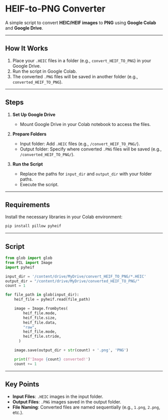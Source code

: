 # HEIF-to-PNG Converter  

A simple script to convert **HEIC/HEIF images** to **PNG** using **Google Colab** and **Google Drive**.  

---

## **How It Works**  
1. Place your `.HEIC` files in a folder (e.g., `convert_HEIF_TO_PNG`) in your Google Drive.  
2. Run the script in Google Colab.  
3. The converted `.PNG` files will be saved in another folder (e.g., `converted_HEIF_TO_PNG`).  

---

## **Steps**  

1. **Set Up Google Drive**  
   - Mount Google Drive in your Colab notebook to access the files.  

2. **Prepare Folders**  
   - Input folder: Add `.HEIC` files (e.g., `/convert_HEIF_TO_PNG/`).  
   - Output folder: Specify where converted `.PNG` files will be saved (e.g., `/converted_HEIF_TO_PNG/`).  

3. **Run the Script**  
   - Replace the paths for `input_dir` and `output_dir` with your folder paths.  
   - Execute the script.  

---

## **Requirements**  

Install the necessary libraries in your Colab environment:  
```bash
pip install pillow pyheif
```

---

## **Script**  

```python
from glob import glob
from PIL import Image
import pyheif

input_dir = '/content/drive/MyDrive/convert_HEIF_TO_PNG/*.HEIC'
output_dir = "/content/drive/MyDrive/converted_HEIF_TO_PNG/"
count = 1

for file_path in glob(input_dir):
    heif_file = pyheif.read(file_path)

    image = Image.frombytes(
        heif_file.mode,
        heif_file.size,
        heif_file.data,
        "raw",
        heif_file.mode,
        heif_file.stride,
      )

    image.save(output_dir + str(count) + '.png', 'PNG')

    print(f'Image {count} converted!')
    count += 1
```

---

## **Key Points**  

- **Input Files**: `.HEIC` images in the input folder.  
- **Output Files**: `.PNG` images saved in the output folder.  
- **File Naming**: Converted files are named sequentially (e.g., `1.png`, `2.png`, etc.).  
